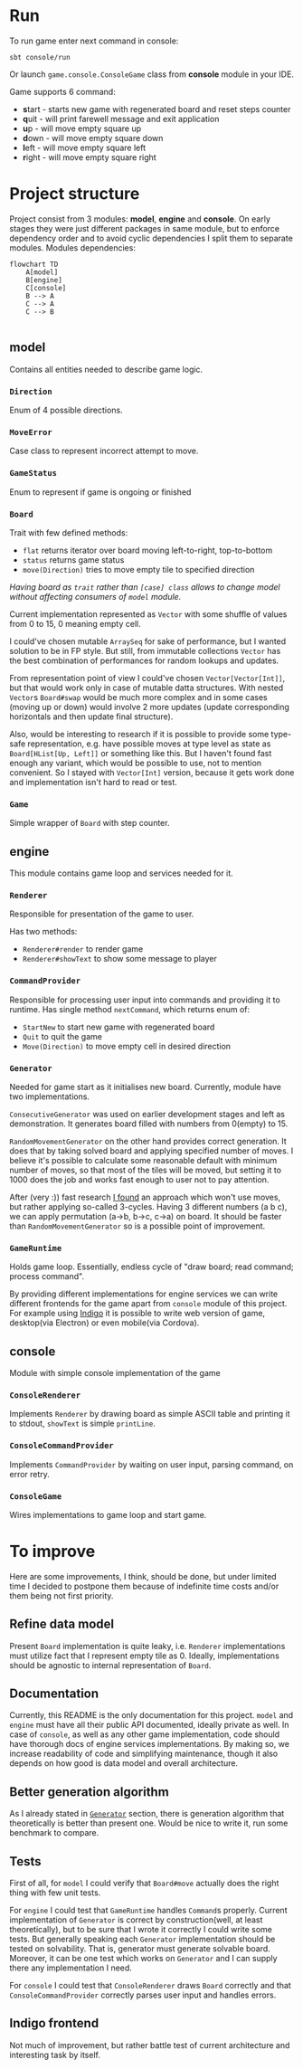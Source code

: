 # Run
To run game enter next command in console:
```shell
sbt console/run
```
Or launch `game.console.ConsoleGame` class from **console** module in your IDE.

Game supports 6 command:
- **s**tart - starts new game with regenerated board and reset steps counter
- **q**uit - will print farewell message and exit application
- **u**p - will move empty square up
- **d**own - will move empty square down
- **l**eft - will move empty square left
- **r**ight - will move empty square right

# Project structure
Project consist from 3 modules: **model**, **engine** and **console**. On early stages they were just different packages in same module, but to enforce dependency order and to avoid cyclic dependencies I split them to separate modules. Modules dependencies:
```mermaid
flowchart TD
    A[model]
    B[engine]
    C[console]
    B --> A
    C --> A
    C --> B
  
```

## model
Contains all entities needed to describe game logic.

### `Direction`
Enum of 4 possible directions.

### `MoveError`
Case class to represent incorrect attempt to move.

### `GameStatus`
Enum to represent if game is ongoing or finished

### `Board`
Trait with few defined methods:
- `flat` returns iterator over board moving left-to-right, top-to-bottom
- `status` returns game status
- `move(Direction)` tries to move empty tile to specified direction

_Having board as `trait` rather than `[case] class` allows to change model without affecting consumers of `model` module._

Current implementation represented as `Vector` with some shuffle of values from 0 to 15, 0 meaning empty cell.

I could've chosen mutable `ArraySeq` for sake of performance, but I wanted solution to be in FP style. But still, from immutable collections `Vector` has the best combination of performances for random lookups and updates.

From representation point of view I could've chosen `Vector[Vector[Int]]`, but that would work only in case of mutable datta structures. With nested `Vector`s `Board#swap` would be much more complex and in some cases (moving up or down)
would involve 2 more updates (update corresponding horizontals and then update final structure).

Also, would be interesting to research if it is possible to provide some type-safe representation, e.g. have possible moves at type level as state as `Board[HList[Up, Left]]` or something like this. But I haven't found fast enough any variant, which would be possible to use, not to mention convenient. So I stayed with `Vector[Int]` version, because it gets work done and implementation isn't hard to read or test.

### `Game`
Simple wrapper of `Board` with step counter.

## engine
This module contains game loop and services needed for it.

### `Renderer`
Responsible for presentation of the game to user.

Has two methods:
- `Renderer#render` to render game
- `Renderer#showText` to show some message to player

### `CommandProvider`
Responsible for processing user input into commands and providing it to runtime.
Has single method `nextCommand`, which returns enum of:
- `StartNew` to start new game with regenerated board
- `Quit` to quit the game
- `Move(Direction)` to move empty cell in desired direction

### `Generator`
Needed for game start as it initialises new board. Currently, module have two implementations.

`ConsecutiveGenerator` was used on earlier development stages and left as demonstration. It generates board filled with numbers from 0(empty) to 15.

`RandomMovementGenerator` on the other hand provides correct generation.
It does that by taking solved board and applying specified number of moves. I believe it's possible to calculate some reasonable default with minimum number of moves, so that most of the tiles will be moved, but setting it to 1000 does the job and works fast enough to user not to pay attention.

After (very :)) fast research [I found](https://en.wikipedia.org/wiki/15_puzzle#Group_theory) an approach which won't use moves, but rather applying so-called 3-cycles. Having 3 different numbers (a b c), we can apply permutation (a->b, b->c, c->a) on board. It should be faster than `RandomMovementGenerator` so is a possible point of improvement.

### `GameRuntime`
Holds game loop. Essentially, endless cycle of "draw board; read command; process command".

By providing different implementations for engine services we can write different frontends for the game apart from `console` module of this project. For example using [Indigo](https://github.com/PurpleKingdomGames/indigo) it is possible to write web version of game, desktop(via Electron) or even mobile(via Cordova).

## console
Module with simple console implementation of the game

### `ConsoleRenderer`
Implements `Renderer` by drawing board as simple ASCII table and printing it to stdout, `showText` is simple `printLine`.

### `ConsoleCommandProvider`
Implements `CommandProvider` by waiting on user input, parsing command, on error retry.

### `ConsoleGame`
Wires implementations to game loop and start game.

# To improve
Here are some improvements, I think, should be done, but under limited time I decided to postpone them because of indefinite time costs and/or them being not first priority.

## Refine data model
Present `Board` implementation is quite leaky, i.e. `Renderer` implementations must utilize fact that I represent empty tile as 0. Ideally, implementations should be agnostic to internal representation of `Board`.

## Documentation
Currently, this README is the only documentation for this project. `model` and `engine` must have all their public API documented, ideally private as well. In case of `console`, as well as any other game implementation, code should have thorough docs of engine services implementations. By making so, we increase readability of code and simplifying maintenance, though it also depends on how good is data model and overall architecture.

## Better generation algorithm
As I already stated in [`Generator`](#generator) section, there is generation algorithm that theoretically is better than present one. Would be nice to write it, run some benchmark to compare.

## Tests
First of all, for `model` I could verify that `Board#move` actually does the right thing with few unit tests.

For `engine` I could test that `GameRuntime` handles `Command`s properly. Current implementation of `Generator` is correct by construction(well, at least theoretically), but to be sure that I wrote it correctly I could write some tests. But generally speaking each `Generator` implementation should be tested on solvability. That is, generator must generate solvable board. Moreover, it can be one test which works on `Generator` and I can supply there any implementation I need.

For `console` I could test that `ConsoleRenderer` draws `Board` correctly and that `ConsoleCommandProvider` correctly parses user input and handles errors.

## Indigo frontend
Not much of improvement, but rather battle test of current architecture and interesting task by itself.